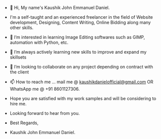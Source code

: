 - 👋 Hi, My name's Kaushik John Emmanuel Daniel.
- I'm a self-taught and an experienced freelancer in the field of Website development, Designing, Content Writing, Online Bidding along many other skills.
- 👀 I’m interested in learning Image Editing softwares such as GIMP, automation with Python, etc.
- 🌱 I’m always actively learning new skills to improve and expand my skillsets
- 💞️ I’m looking to collaborate on any project depending on contract with the client
- 📫 How to reach me ... mail me @ kaushikdanielofficial@gmail.com OR WhatsApp me @ +91 8601127306.

- Hope you are satisfied with my work samples and will be considering to hire me.
- Looking forward to hear from you.
- Best Regards,
- Kaushik John Emmanuel Daniel.

<!---
kjed-ghost/kjed-ghost is a ✨ special ✨ repository because its `README.md` (this file) appears on your GitHub profile.
You can click the Preview link to take a look at your changes.
--->

